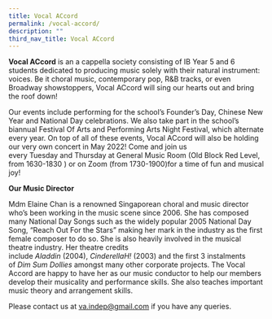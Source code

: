 ```yaml
---
title: Vocal ACcord
permalink: /vocal-accord/
description: ""
third_nav_title: Vocal ACcord
---
```

**Vocal ACcord** is an a cappella society consisting of IB Year 5 and 6 students dedicated to producing music solely with their natural instrument: voices. Be it choral music, contemporary pop, R&B tracks, or even Broadway showstoppers, Vocal ACcord will sing our hearts out and bring the roof down!

Our events include performing for the school’s Founder’s Day, Chinese New Year and National Day celebrations. We also take part in the school’s biannual Festival Of Arts and Performing Arts Night Festival, which alternate every year. On top of all of these events, Vocal ACcord will also be holding our very own concert in May 2022! Come and join us every Tuesday and Thursday at General Music Room (Old Block Red Level, from 1630-1830 ) or on Zoom (from 1730-1900)for a time of fun and musical joy!

**Our Music Director**

Mdm Elaine Chan is a renowned Singaporean choral and music director who’s been working in the music scene since 2006. She has composed many National Day Songs such as the widely popular 2005 National Day Song, “Reach Out For the Stars” making her mark in the industry as the first female composer to do so. She is also heavily involved in the musical theatre industry. Her theatre credits include _Aladdin_ (2004), _CinderellaH!_ (2003) and the first 3 instalments of _Dim Sum Dollies_ amongst many other corporate projects. The Vocal Accord are happy to have her as our music conductor to help our members develop their musicality and performance skills. She also teaches important music theory and arrangement skills.

Please contact us at va.indep@gmail.com if you have any queries.